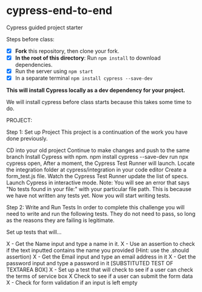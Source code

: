 # cypress-end-to-end
Cypress guided project starter

Steps before class:
- [X] **Fork** this repository, then clone your fork.
- [X] **In the root of this directory**: Run `npm install` to download dependencies.
- [X] Run the server using `npm start` 
- [X] In a separate terminal `npm install cypress --save-dev`

**This will install Cypress locally as a dev dependency for your project.**


We will install cypress before class starts because this takes some time to do. 


PROJECT: 

Step 1: Set up Project
This project is a continuation of the work you have done previously.

 CD into your old project
 Continue to make changes and push to the same branch
 Install Cypress with npm. npm install cypress --save-dev
 run npx cypress open, After a moment, the Cypress Test Runner will launch.
 Locate the integration folder at cypress/integration in your code editor
 Create a form_test.js file.
 Watch the Cypress Test Runner update the list of specs.
 Launch Cypress in interactive mode.
Note: You will see an error that says "No tests found in your file:" with your particular file path. This is because we have not written any tests yet. Now you will start writing tests.

Step 2: Write and Run Tests
In order to complete this challenge you will need to write and run the following tests. They do not need to pass, so long as the reasons they are failing is legitimate.

Set up tests that will...

 X - Get the Name input and type a name in it.
 X - Use an assertion to check if the text inputted contains the name you provided (Hint: use the .should assertion)
 X - Get the Email input and type an email address in it
 X - Get the password input and type a password in it [SUBSTITUTED TEST OF TEXTAREA BOX]
 X - Set up a test that will check to see if a user can check the terms of service box
 X Check to see if a user can submit the form data
 X - Check for form validation if an input is left empty
